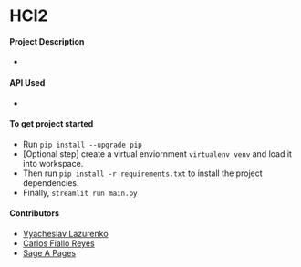 # HCI2
#### Project Description
-
#### API Used
-
#### To get project started
- Run ``` pip install --upgrade pip ```
- [Optional step] create a virtual enviornment ``` virtualenv venv ``` and load it into workspace.
- Then run ``` pip install -r requirements.txt ``` to install the project dependencies.
- Finally, ``` streamlit run main.py ```


#### Contributors
- [Vyacheslav Lazurenko](https://github.com/SlavLazurenko)
- [Carlos Fiallo Reyes](https://github.com/carly96)
- [Sage A Pages](https://github.com/sagepages) 
